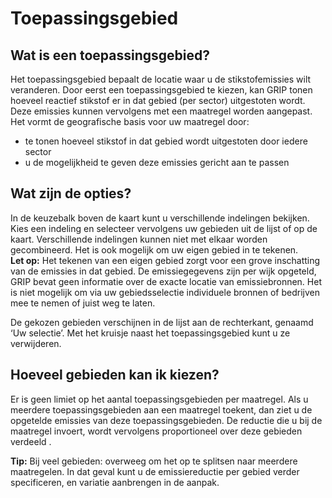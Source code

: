# Toepassingsgebied
## Wat is een toepassingsgebied?
Het toepassingsgebied bepaalt de locatie waar u de stikstofemissies wilt veranderen. Door eerst een toepassingsgebied te kiezen, kan GRIP tonen hoeveel reactief stikstof er in dat gebied (per sector) uitgestoten wordt. Deze emissies kunnen vervolgens met een maatregel worden aangepast.
Het vormt de geografische basis voor uw maatregel door:

- te tonen hoeveel stikstof in dat gebied wordt uitgestoten door iedere sector  
- u de mogelijkheid te geven deze emissies gericht aan te passen

## Wat zijn de opties?
In de keuzebalk boven de kaart kunt u verschillende indelingen bekijken. Kies een indeling en selecteer vervolgens uw gebieden uit de lijst of op de kaart. Verschillende indelingen kunnen niet met elkaar worden gecombineerd. Het is ook mogelijk om uw eigen gebied in te tekenen.   
**Let op:** Het tekenen van een eigen gebied zorgt voor een grove inschatting van de emissies in dat gebied. De emissiegegevens zijn per wijk opgeteld, GRIP bevat geen informatie over de exacte locatie van emissiebronnen. Het is niet mogelijk om via uw gebiedsselectie individuele bronnen of bedrijven mee te nemen of juist weg te laten.

De gekozen gebieden verschijnen in de lijst aan de rechterkant, genaamd ‘Uw selectie’. Met het kruisje naast het toepassingsgebied kunt u ze verwijderen.

## Hoeveel gebieden kan ik kiezen?

Er is geen limiet op het aantal toepassingsgebieden per maatregel. Als u meerdere toepassingsgebieden aan een maatregel toekent, dan ziet u de opgetelde emissies van deze toepassingsgebieden. De reductie die u bij de maatregel invoert, wordt vervolgens proportioneel over deze gebieden verdeeld . 

**Tip:** Bij veel gebieden: overweeg om het op te splitsen naar meerdere maatregelen. In dat geval kunt u de emissiereductie per gebied verder specificeren, en variatie aanbrengen in de aanpak.
